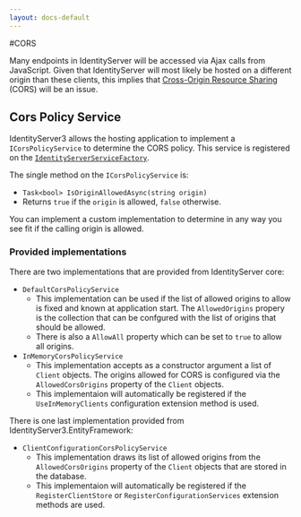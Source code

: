 ```yaml
---
layout: docs-default
---
```


#CORS

Many endpoints in IdentityServer will be accessed via Ajax calls from JavaScript. Given that IdentityServer will most likely be hosted on a different origin than these clients, this implies that [Cross-Origin Resource Sharing](http://www.html5rocks.com/en/tutorials/cors/) (CORS) will be an issue.

## Cors Policy Service

IdentityServer3 allows the hosting application to implement a `ICorsPolicyService` to determine the CORS policy. This service is registered on the [`IdentityServerServiceFactory`](serviceFactory.html).

The single method on the `ICorsPolicyService` is:

* `Task<bool> IsOriginAllowedAsync(string origin)`
 * Returns `true` if the `origin` is allowed, `false` otherwise.

You can implement a custom implementation to determine in any way you see fit if the calling origin is allowed.

### Provided implementations

There are two implementations that are provided from IdentityServer core:

* `DefaultCorsPolicyService`
  * This implementation can be used if the list of allowed origins to allow is fixed and known at application start. The `AllowedOrigins` propery is the collection that can be confgured with the list of origins that should be allowed.
  * There is also a `AllowAll` property which can be set to `true` to allow all origins.
* `InMemoryCorsPolicyService`
  * This implementation accepts as a constructor argument a list of `Client` objects. The origins allowed for CORS  is configured via the `AllowedCorsOrigins` property of the `Client` objects. 
  * This implementaion will automatically be registered if the `UseInMemoryClients` configuration extension method is used. 

There is one last implementation provided from IdentityServer3.EntityFramework:

* `ClientConfigurationCorsPolicyService`
  * This implementation draws its list of allowed origins from the `AllowedCorsOrigins` property of the `Client` objects that are stored in the database.
  * This implementaion will automatically be registered if the `RegisterClientStore` or `RegisterConfigurationServices` extension methods are used. 

